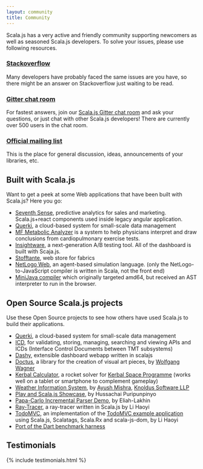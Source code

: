 ```yaml
---
layout: community
title: Community
---
```


Scala.js has a very active and friendly community supporting newcomers as well as seasoned Scala.js developers. To solve
your issues, please use following resources.

### [Stackoverflow](http://stackoverflow.com/questions/tagged/scala.js)

Many developers have probably faced the same issues are you have, so there might be an answer on Stackoverflow just
waiting to be read.

### [Gitter chat room](https://gitter.im/scala-js/scala-js)

For fastest answers, join our [Scala.js Gitter chat room](https://gitter.im/scala-js/scala-js) and ask your questions,
or just chat with other Scala.js developers! There are currently over 500 users in the chat room.

### [Official mailing list](https://groups.google.com/forum/?fromgroups#!forum/scala-js)

This is the place for general discussion, ideas, announcements of your libraries, etc.

## Built with Scala.js

Want to get a peek at some Web applications that have been built with Scala.js?
Here you go:

- [Seventh Sense](https://7thsense.io), predictive analytics for sales and marketing. Scala.js+react components used inside legacy angular application.
- [Querki](https://www.querki.net/help/#Learning-Querki), a cloud-based system for small-scale data management
- [MF Metabolic Analyzer](https://www.metabolicanalyzer.com) is a system to help physicians interpret and draw conclusions from cardiopulmonary exercise tests.
- [Insightware](https://insightware.com/), a next-generation A/B testing tool. All of the dashboard is built with Scaja.js.
- [Stofftante](https://www.stofftante.ch), web store for fabrics
- [NetLogo Web](http://netlogoweb.org/launch), an agent-based simulation language. (only the NetLogo-to-JavaScript compiler is
  written in Scala, not the front end)
- [MiniJava compiler](http://oxnrtr.de/mj) which originally targeted amd64, but received an AST interpreter to run in the browser.

## Open Source Scala.js projects

Use these Open Source projects to see how others have used Scala.js to build their applications.

- [Querki](https://www.querki.net/help/#Learning-Querki), a cloud-based system for small-scale data management
- [ICD](https://github.com/tmtsoftware/icd), for validating, storing, managing, searching and viewing APIs and ICDs (Interface Control Documents between TMT subsystems)
- [Dashy](https://github.com/oomagnitude/dashy), extensible dashboard webapp written in scalajs
- [Doctus](http://entelijan.net/art/doctus/), a library for the creation of visual art pieces, by
  [Wolfgang Wagner](http://entelijan.net/)
- [Kerbal Calculator](http://fommil.github.io/kerbal/), a rocket solver for [Kerbal Space Programme](https://kerbalspaceprogram.com/en/) (works well on a tablet or smartphone to complement gameplay)
- [Weather Information System](https://github.com/knoldus/ScalaJs_Weather_Report), by [Ayush Mishra](https://www.linkedin.com/pub/ayush-mishra/23/87b/a27), [Knoldus Software LLP](http://www.knoldus.com/home.knol)
- [Play and Scala.js Showcase](https://github.com/hussachai/play-scalajs-showcase), by Hussachai Puripunpinyo
- [Papa-Carlo Incremental Parser Demo](http://lakhin.com/projects/papa-carlo/demo/), by Eliah-Lakhin
- [Ray-Tracer](http://lihaoyi.github.io/workbench-example-app/raytracer.html), a ray-tracer written in Scala.js by Li Haoyi
- [TodoMVC](http://lihaoyi.github.io/workbench-example-app/todo.html), an implementation of the [TodoMVC example application](http://todomvc.com/) using Scala.js, Scalatags, Scala.Rx and scala-js-dom, by Li Haoyi
- [Port of the Dart benchmark harness](https://github.com/sjrd/scalajs-benchmarks)

## Testimonials

{% include testimonials.html %}
